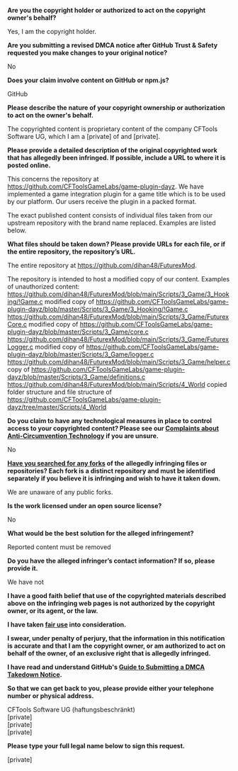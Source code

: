 **Are you the copyright holder or authorized to act on the copyright owner's behalf?**

Yes, I am the copyright holder.

**Are you submitting a revised DMCA notice after GitHub Trust & Safety requested you make changes to your original notice?**

No

**Does your claim involve content on GitHub or npm.js?**

GitHub

**Please describe the nature of your copyright ownership or authorization to act on the owner's behalf.**

The copyrighted content is proprietary content of the company CFTools Software UG, which I am a [private] of and [private].

**Please provide a detailed description of the original copyrighted work that has allegedly been infringed. If possible, include a URL to where it is posted online.**

This concerns the repository at https://github.com/CFToolsGameLabs/game-plugin-dayz. We have implemented a game integration plugin for a game title which is to be used by our platform. Our users receive the plugin in a packed format.

The exact published content consists of individual files taken from our upstream repository with the brand name replaced. Examples are listed below.

**What files should be taken down? Please provide URLs for each file, or if the entire repository, the repository’s URL.**

The entire repository at https://github.com/dihan48/FuturexMod.

The repository is intended to host a modified copy of our content. Examples of unauthorized content:  
https://github.com/dihan48/FuturexMod/blob/main/Scripts/3_Game/3_Hooking/!Game.c modified copy of https://github.com/CFToolsGameLabs/game-plugin-dayz/blob/master/Scripts/3_Game/3_Hooking/!Game.c  
https://github.com/dihan48/FuturexMod/blob/main/Scripts/3_Game/FuturexCore.c modified copy of https://github.com/CFToolsGameLabs/game-plugin-dayz/blob/master/Scripts/3_Game/core.c  
https://github.com/dihan48/FuturexMod/blob/main/Scripts/3_Game/FuturexLogger.c modified copy of https://github.com/CFToolsGameLabs/game-plugin-dayz/blob/master/Scripts/3_Game/logger.c  
https://github.com/dihan48/FuturexMod/blob/main/Scripts/3_Game/helper.c copy of https://github.com/CFToolsGameLabs/game-plugin-dayz/blob/master/Scripts/3_Game/definitions.c  
https://github.com/dihan48/FuturexMod/blob/main/Scripts/4_World copied folder structure and file structure of https://github.com/CFToolsGameLabs/game-plugin-dayz/tree/master/Scripts/4_World

**Do you claim to have any technological measures in place to control access to your copyrighted content? Please see our <a href="https://docs.github.com/articles/guide-to-submitting-a-dmca-takedown-notice#complaints-about-anti-circumvention-technology">Complaints about Anti-Circumvention Technology</a> if you are unsure.**

No

**<a href="https://docs.github.com/articles/dmca-takedown-policy#b-what-about-forks-or-whats-a-fork">Have you searched for any forks</a> of the allegedly infringing files or repositories? Each fork is a distinct repository and must be identified separately if you believe it is infringing and wish to have it taken down.**

We are unaware of any public forks.

**Is the work licensed under an open source license?**

No

**What would be the best solution for the alleged infringement?**

Reported content must be removed

**Do you have the alleged infringer’s contact information? If so, please provide it.**

We have not

**I have a good faith belief that use of the copyrighted materials described above on the infringing web pages is not authorized by the copyright owner, or its agent, or the law.**

**I have taken <a href="https://www.lumendatabase.org/topics/22">fair use</a> into consideration.**

**I swear, under penalty of perjury, that the information in this notification is accurate and that I am the copyright owner, or am authorized to act on behalf of the owner, of an exclusive right that is allegedly infringed.**

**I have read and understand GitHub's <a href="https://docs.github.com/articles/guide-to-submitting-a-dmca-takedown-notice/">Guide to Submitting a DMCA Takedown Notice</a>.**

**So that we can get back to you, please provide either your telephone number or physical address.**

CFTools Software UG (haftungsbeschränkt)  
[private]  
[private]  
[private]  

**Please type your full legal name below to sign this request.**

[private]
